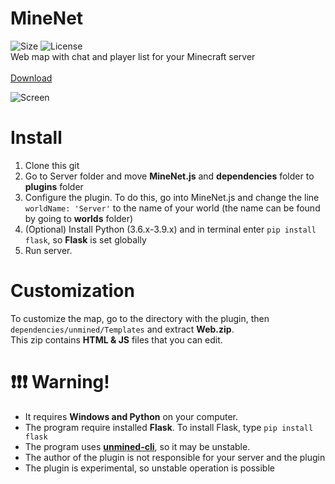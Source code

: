 # MineNet
![Size](https://img.shields.io/github/repo-size/xxxtentasion-plugins/MineNet?style=for-the-badge)
![License](https://img.shields.io/github/license/xxxtentasion-plugins/MineNet?style=for-the-badge)
<br />
Web map with chat and player list for your Minecraft server
<br />
<br />
[Download](https://github.com/xxxtentasion-plugins/MineNet/archive/refs/heads/main.zip)
<br />

![Screen](https://github.com/xxxtentasion-plugins/MineNet/blob/main/screenshot.png?raw=true)

# Install
1. Clone this git
2. Go to Server folder and move **MineNet.js** and **dependencies** folder to **plugins** folder
3. Configure the plugin. To do this, go into MineNet.js and change the line `worldName: 'Server'` to the name of your world (the name can be found by going to **worlds** folder)
4. (Optional) Install Python (3.6.x-3.9.x) and in terminal enter `pip install flask`, so **Flask** is set globally
5. Run server.

# Customization
To customize the map, go to the directory with the plugin, then `dependencies/unmined/Templates` and extract **Web.zip**. 
<br />
This zip contains **HTML & JS** files that you can edit.

# ❗❗❗ Warning!
- It requires **Windows and Python** on your computer.
- The program require installed **Flask**. To install Flask, type `pip install flask`
- The program uses [**unmined-cli**](https://unmined.net/docs/cli/getting-started/), so it may be unstable.
- The author of the plugin is not responsible for your server and the plugin
- The plugin is experimental, so unstable operation is possible
